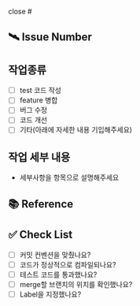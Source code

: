 close #

## 🛰️ Issue Number

## 작업종류

- [ ] test 코드 작성
- [ ] feature 병합
- [ ] 버그 수정
- [ ] 코드 개선
- [ ] 기타(아래에 자세한 내용 기입해주세요)

## 작업 세부 내용

- 세부사항을 항목으로 설명해주세요

## 📚 Reference

## ✅ Check List
- [ ] 커밋 컨벤션을 맞췄나요?
- [ ] 코드가 정상적으로 컴파일되나요?
- [ ] 테스트 코드를 통과했나요?
- [ ] merge할 브랜치의 위치를 확인했나요?
- [ ] Label을 지정했나요?
